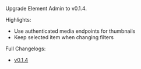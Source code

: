 Upgrade Element Admin to v0.1.4.

Highlights:
- Use authenticated media endpoints for thumbnails
- Keep selected item when changing filters

Full Changelogs:
- [v0.1.4](https://github.com/element-hq/element-admin/releases/tag/v0.1.4)
